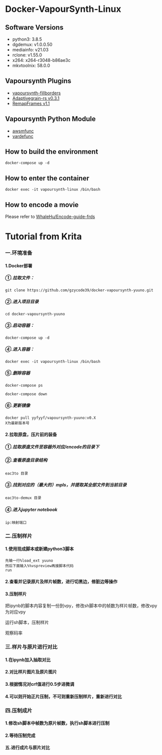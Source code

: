 # Docker-VapourSynth-Linux

## Software Versions

- python3: 3.8.5
- dgdemux: v1.0.0.50
- mediainfo: v21.03
- rclone: v1.55.0
- x264: x264-r3048-b86ae3c
- mkvtoolnix: 58.0.0

## Vapoursynth Plugins
* [vapoursynth-fillborders](https://github.com/dubhater/vapoursynth-fillborders)
* [Adaptivegrain-rs v0.3.1](https://git.kageru.moe/kageru/adaptivegrain)
* [RemapFrames v1.1](https://github.com/Irrational-Encoding-Wizardry/Vapoursynth-RemapFrames)

## Vapoursynth Python Module
* [awsmfunc](https://git.concertos.live/AHD/awsmfunc)
* [vardefunc](https://github.com/Ichunjo/vardefunc/)
## How to build the environment

```
docker-compose up -d
```

## How to enter the container

```
docker exec -it vapoursynth-linux /bin/bash
```

## How to encode a movie

Please refer to [WhaleHu/Encode-guide-frds](https://github.com/WhaleHu/Encode-guide-frds)


# Tutorial from Krita

### 一.环境准备

#### 1.Docker部署

##### ①.拉取文件：

```
git clone https://github.com/gzycode39/docker-vapoursynth-yuuno.git
```

##### ②.进入项目目录

```
cd docker-vapoursynth-yuuno
```

##### ③.启动容器：

```
docker-compose up -d
```

##### ④.进入容器：

```
docker exec -it vapoursynth-linux /bin/bash
```

##### ⑤.删除容器

```
docker-compose ps

docker-compose down
```

##### ⑥.更新镜像

```
docker pull yyfyyf/vapoursynth-yuuno:v0.X
X为最新版本号
```

#### 2.拉取原盘，压片前的装备

##### ①.拉取原盘文件至容器外对应/encode的目录下

##### ②.查看原盘目录结构

```
eac3to 目录
```

##### ③.找到对应的（最大的）mpls，并提取其全部文件到当前目录

```
eac3to-demux 目录
```

##### ④.进入jupyter notebook

```
ip:映射端口
```

### 二.压制样片

#### 1.使用现成脚本或新建python3脚本

```
先输一行%load_ext yuuno
然后下面输入%%vspreview再接脚本代码
run
```

#### 2.查看并记录原片及样片帧数，进行切黑边，修脏边等操作



#### 3.压制样片

把ipynb的脚本内容复制一份到vpy，修改sh脚本中的帧数为样片帧数，修改vpy为对应vpy

运行sh脚本，压制样片

观察码率



### 三.样片与原片进行对比

#### 1.在ipynb加入抽取对比



#### 2.对比样片图片及原片图片



#### 3.根据情况对crf值进行0.5步进微调



#### 4.可以则开始正片压制，不可则重新压制样片，重新进行对比



### 四.压制成片

#### 1.修改sh脚本中帧数为原片帧数，执行sh脚本进行压制

#### 2.等待压制完成



#### 五.进行成片与原片对比


